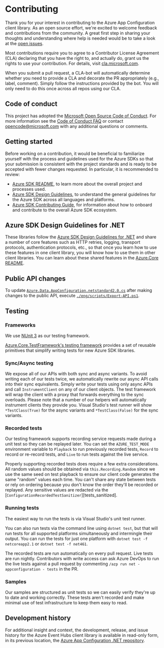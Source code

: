 # Contributing

Thank you for your interest in contributing to the Azure App Configuration client library. As an open source effort, we're excited to welcome feedback and contributions from the community. A great first step in sharing your thoughts and understanding where help is needed would be to take a look at the [open issues][open_issues].

Most contributions require you to agree to a Contributor License Agreement (CLA) declaring that you have the right to, and actually do, grant us the rights to use your contribution. For details, visit [cla.microsoft.com][cla].

When you submit a pull request, a CLA-bot will automatically determine whether you need to provide a CLA and decorate the PR appropriately (e.g., label, comment). Simply follow the instructions provided by the bot. You will only need to do this once across all repos using our CLA.

## Code of conduct

This project has adopted the [Microsoft Open Source Code of Conduct][code_of_conduct]. For more information see the [Code of Conduct FAQ][code_of_conduct_faq] or contact [opencode@microsoft.com][email_opencode] with any additional questions or comments.

## Getting started

Before working on a contribution, it would be beneficial to familiarize yourself with the process and guidelines used for the Azure SDKs so that your submission is consistent with the project standards and is ready to be accepted with fewer changes requested. In particular, it is recommended to review:

 - [Azure SDK README][sdk_readme], to learn more about the overall project and processes used.
 - [Azure SDK Design Guidelines][sdk_design_guidelines], to understand the general guidelines for the Azure SDK across all languages and platforms.
 - [Azure SDK Contributing Guide][sdk_contributing], for information about how to onboard and contribute to the overall Azure SDK ecosystem.

## Azure SDK Design Guidelines for .NET

These libraries follow the [Azure SDK Design Guidelines for .NET][sdk_design_guidelines_dotnet] and share a number of core features such as HTTP retries, logging, transport protocols, authentication protocols, etc., so that once you learn how to use these features in one client library, you will know how to use them in other client libraries. You can learn about these shared features in the [Azure.Core README][sdk_dotnet_code_readme].

## Public API changes  

To update [`Azure.Data.AppConfiguration.netstandard2.0.cs`][azconfig_api] after making changes to the public API, execute [`./eng/scripts/Export-API.ps1`][azconfig_export_api]. 

## Testing

### Frameworks

We use [NUnit 3][nunit] as our testing framework.

[Azure.Core.TestFramework's testing framework][core_tests] provides a set of reusable primitives that simplify writing tests for new Azure SDK libraries.

### Sync/Async testing

We expose all of our APIs with both sync and async variants. To avoid writing each of our tests twice, we automatically rewrite our async API calls into their sync equivalents. Simply write your tests using only async APIs and call `InstrumentClient` on any of our client objects. The test framework will wrap the client with a proxy that forwards everything to the sync overloads. Please note that a number of our helpers will automatically instrument clients they provide you. Visual Studio's test runner will show `*TestClass(True)` for the async variants and `*TestClass(False)` for the sync variants.

### Recorded tests

Our testing framework supports recording service requests made during a unit test so they can be replayed later. You can set the `AZURE_TEST_MODE` environment variable to `Playback` to run previously recorded tests, `Record` to record or re-record tests, and `Live` to run tests against the live service.

Properly supporting recorded tests does require a few extra considerations. All random values should be obtained via `this.Recording.Random` since we use the same seed on test playback to ensure our client code generates the same "random" values each time. You can't share any state between tests or rely on ordering because you don't know the order they'll be recorded or replayed. Any sensitive values are redacted via the [`ConfigurationRecordedTestSanitizer`][tests_sanitized].

### Running tests

The easiest way to run the tests is via Visual Studio's unit test runner.

You can also run tests via the command line using `dotnet test`, but that will run tests for all supported platforms simultaneously and intermingle their output. You can run the tests for just one platform with `dotnet test -f netcoreapp2.1` or `dotnet test -f net461`.

The recorded tests are run automatically on every pull request. Live tests are run nightly. Contributors with write access can ask Azure DevOps to run the live tests against a pull request by commenting `/azp run net - appconfiguration - tests` in the PR.

### Samples

Our samples are structured as unit tests so we can easily verify they're up to date and working correctly. These tests aren't recorded and make minimal use of test infrastructure to keep them easy to read.

## Development history

For additional insight and context, the development, release, and issue history for the Azure Event Hubs client library is available in read-only form, in its previous location, the [Azure App Configuration .NET repository](https://github.com/Azure/azure-sdk-for-net/tree/master/sdk/appconfiguration).

<!-- LINKS -->
[azconfig_root]: ../../sdk/appconfiguration
[azconfig_api]: https://github.com/Azure/azure-sdk-for-net/blob/master/sdk/appconfiguration/Azure.Data.AppConfiguration/api/Azure.Data.AppConfiguration.netstandard2.0.cs
[azconfig_export_api]: https://github.com/Azure/azure-sdk-for-net/blob/master/eng/scripts/Export-API.ps1
[cla]: https://cla.microsoft.com
[code_of_conduct]: https://opensource.microsoft.com/codeofconduct/
[code_of_conduct_faq]: https://opensource.microsoft.com/codeofconduct/faq/
[core_tests]: https://github.com/Azure/azure-sdk-for-net/tree/master/sdk/core/Azure.Core.TestFramework
[nunit]: https://github.com/nunit/docs/wiki
[open_issues]: https://github.com/Azure/azure-sdk-for-net/issues?utf8=%E2%9C%93&q=is%3Aopen+is%3Aissue+label%3AClient+label%3AAzConfig
[sdk_readme]: https://github.com/Azure/azure-sdk
[sdk_contributing]: https://github.com/Azure/azure-sdk-for-net/blob/master/sdk/appconfiguration/CONTRIBUTING.md
[sdk_design_guidelines]: https://azure.github.io/azure-sdk/general_introduction.html
[sdk_design_guidelines_dotnet]: https://azure.github.io/azure-sdk/dotnet_introduction.html
[sdk_dotnet_code_readme]: https://github.com/Azure/azure-sdk-for-net/blob/master/sdk/core/Azure.Core/README.md
[email_opencode]: mailto:opencode@microsoft.com